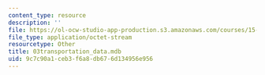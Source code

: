 ```yaml
---
content_type: resource
description: ''
file: https://ol-ocw-studio-app-production.s3.amazonaws.com/courses/15-057-systems-optimization-spring-2003/9c7c90a1ceb3f6a8db676d134956e956_03transportation_data.mdb
file_type: application/octet-stream
resourcetype: Other
title: 03transportation_data.mdb
uid: 9c7c90a1-ceb3-f6a8-db67-6d134956e956
---
```


